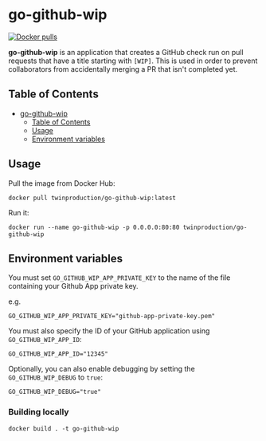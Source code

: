 # go-github-wip

[![Docker pulls](https://img.shields.io/docker/pulls/twinproduction/go-github-wip.svg)](https://cloud.docker.com/repository/docker/twinproduction/go-github-wip)

**go-github-wip** is an application that creates a GitHub check run on pull requests that 
have a title starting with `[WIP]`. This is used in order to prevent collaborators from
accidentally merging a PR that isn't completed yet.


## Table of Contents

- [go-github-wip](#go-github-wip)
  * [Table of Contents](#table-of-contents)
  * [Usage](#usage)
  * [Environment variables](#environment-variables)


## Usage

Pull the image from Docker Hub:

```
docker pull twinproduction/go-github-wip:latest
```

Run it:

```
docker run --name go-github-wip -p 0.0.0.0:80:80 twinproduction/go-github-wip
```


## Environment variables

You must set `GO_GITHUB_WIP_APP_PRIVATE_KEY` to the name of the file containing your Github App private key.

e.g.

```
GO_GITHUB_WIP_APP_PRIVATE_KEY="github-app-private-key.pem"
```

You must also specify the ID of your GitHub application using `GO_GITHUB_WIP_APP_ID`:

```
GO_GITHUB_WIP_APP_ID="12345"
```

Optionally, you can also enable debugging by setting the `GO_GITHUB_WIP_DEBUG` to `true`:

```
GO_GITHUB_WIP_DEBUG="true"
```


### Building locally

```
docker build . -t go-github-wip
```